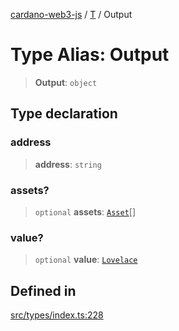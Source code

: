 [cardano-web3-js](../../../index.md) / [T](../index.md) / Output

# Type Alias: Output

> **Output**: `object`

## Type declaration

### address

> **address**: `string`

### assets?

> `optional` **assets**: [`Asset`](Asset.md)[]

### value?

> `optional` **value**: [`Lovelace`](Lovelace.md)

## Defined in

[src/types/index.ts:228](https://github.com/xray-network/cardano-web3-js/blob/0efa60054f9e70c553f4bc789b93f1afba32576f/src/types/index.ts#L228)
